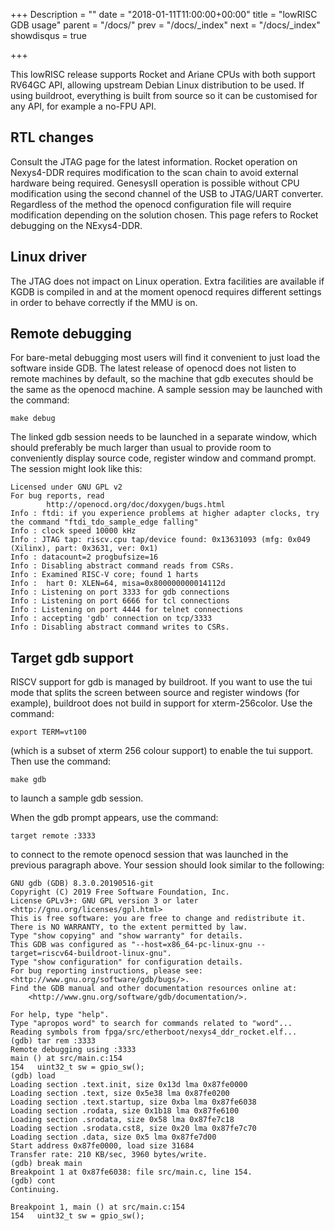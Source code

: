 +++
Description = ""
date = "2018-01-11T11:00:00+00:00"
title = "lowRISC GDB usage"
parent = "/docs/"
prev = "/docs/_index"
next = "/docs/_index"
showdisqus = true

+++

This lowRISC release supports Rocket and Ariane CPUs with both support RV64GC API, allowing upstream Debian Linux distribution to be used. If using buildroot, everything is built from source so it can be customised for any API, for example a no-FPU API.

## RTL changes

Consult the JTAG page for the latest information. Rocket operation on Nexys4-DDR requires modification to the scan chain to avoid external hardware being required. GenesysII operation is possible without CPU modification using the second channel of the USB to JTAG/UART converter. Regardless of the method the openocd configuration file will require modification depending on the solution chosen. This page refers to Rocket debugging on the NExys4-DDR.

## Linux driver

The JTAG does not impact on Linux operation. Extra facilities are available if KGDB is compiled in and at the moment openocd requires different settings in order to behave correctly if the MMU is on.

## Remote debugging

For bare-metal debugging most users will find it convenient to just load the software inside GDB. The latest release of openocd does not listen to remote machines by default, so the machine that gdb executes should be the same as the openocd machine. A sample session may be launched with the command:

    make debug

The linked gdb session needs to be launched in a separate window, which should preferably be much larger than usual to provide room to conveniently display source code, register window and command prompt. The session might look like this:

    Licensed under GNU GPL v2
    For bug reports, read
            http://openocd.org/doc/doxygen/bugs.html
    Info : ftdi: if you experience problems at higher adapter clocks, try the command "ftdi_tdo_sample_edge falling"
    Info : clock speed 10000 kHz
    Info : JTAG tap: riscv.cpu tap/device found: 0x13631093 (mfg: 0x049 (Xilinx), part: 0x3631, ver: 0x1)
    Info : datacount=2 progbufsize=16
    Info : Disabling abstract command reads from CSRs.
    Info : Examined RISC-V core; found 1 harts
    Info :  hart 0: XLEN=64, misa=0x800000000014112d
    Info : Listening on port 3333 for gdb connections
    Info : Listening on port 6666 for tcl connections
    Info : Listening on port 4444 for telnet connections
    Info : accepting 'gdb' connection on tcp/3333
    Info : Disabling abstract command writes to CSRs.

## Target gdb support

RISCV support for gdb is managed by buildroot. If you want to use the tui mode that splits the screen between source and register windows (for example), buildroot does not build in support for xterm-256color. Use the command:

    export TERM=vt100

(which is a subset of xterm 256 colour support) to enable the tui support. Then use the command:

    make gdb

to launch a sample gdb session.

When the gdb prompt appears, use the command:

    target remote :3333

to connect to the remote openocd session that was launched in the previous paragraph above. Your session should look similar to the following:

    GNU gdb (GDB) 8.3.0.20190516-git
    Copyright (C) 2019 Free Software Foundation, Inc.
    License GPLv3+: GNU GPL version 3 or later <http://gnu.org/licenses/gpl.html>
    This is free software: you are free to change and redistribute it.
    There is NO WARRANTY, to the extent permitted by law.
    Type "show copying" and "show warranty" for details.
    This GDB was configured as "--host=x86_64-pc-linux-gnu --target=riscv64-buildroot-linux-gnu".
    Type "show configuration" for configuration details.
    For bug reporting instructions, please see:
    <http://www.gnu.org/software/gdb/bugs/>.
    Find the GDB manual and other documentation resources online at:
        <http://www.gnu.org/software/gdb/documentation/>.

    For help, type "help".
    Type "apropos word" to search for commands related to "word"...
    Reading symbols from fpga/src/etherboot/nexys4_ddr_rocket.elf...
    (gdb) tar rem :3333
    Remote debugging using :3333
    main () at src/main.c:154
    154	  uint32_t sw = gpio_sw();
    (gdb) load
    Loading section .text.init, size 0x13d lma 0x87fe0000
    Loading section .text, size 0x5e38 lma 0x87fe0200
    Loading section .text.startup, size 0xba lma 0x87fe6038
    Loading section .rodata, size 0x1b18 lma 0x87fe6100
    Loading section .srodata, size 0x58 lma 0x87fe7c18
    Loading section .srodata.cst8, size 0x20 lma 0x87fe7c70
    Loading section .data, size 0x5 lma 0x87fe7d00
    Start address 0x87fe0000, load size 31684
    Transfer rate: 210 KB/sec, 3960 bytes/write.
    (gdb) break main
    Breakpoint 1 at 0x87fe6038: file src/main.c, line 154.
    (gdb) cont
    Continuing.

    Breakpoint 1, main () at src/main.c:154
    154	  uint32_t sw = gpio_sw();
